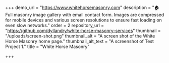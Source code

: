+++
demo_url = "https://www.whitehorsemasonry.com"
description = "🏠Full masonry image gallery with email contact form. Images are compressed for mobile devices and various screen resolutions to ensure fast loading on even slow networks."
order = 2
repository_url = "https://github.com/dyllandry/white-horse-masonry-services"
thumbnail = "/uploads/screen-shot.png"
thumbnail_alt = "A screen shot of the White Horse Masonry home page."
thumbnail_alt_text = "A screenshot of Test Project 1."
title = "White Horse Masonry"

+++
